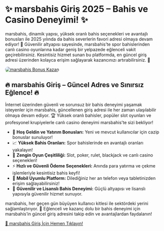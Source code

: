 <h1>✨ marsbahis Giriş 2025 – Bahis ve Casino Deneyimi! ✨</h1>
<p>marsbahis, dinamik yapısı, yüksek oranlı bahis seçenekleri ve avantajlı bonusları ile 2025 yılında da bahis severlerin favori adresi olmaya devam ediyor! 🎰 Güvenilir altyapısı sayesinde, marsbahis’te spor bahislerinden canlı casino oyunlarına kadar geniş bir yelpazede eğlenceli vakit geçirebilirsiniz. Kesintisiz hizmet sunan bu platformda, en güncel giriş adresi üzerinden kolayca erişim sağlayarak kazancınızı artırabilirsiniz. 💸</p>
<a href="https://linklerim.online/2058" title="marsbahis Bonus Fırsatları">
    <img src="https://i.ibb.co/5K7Ks6w/zzzz3.gif" alt="marsbahis Bonus Kazan" style="max-width:100%; height:auto; border-radius:8px;">
</a>
<div class="description">
    <h2>🔥 marsbahis Giriş – Güncel Adres ve Sınırsız Eğlence! 🔥</h2>
    <p>İnternet üzerinden güvenli ve sorunsuz bir bahis deneyimi yaşamak isteyenler için marsbahis, güncellenen giriş adresi ile her zaman ulaşılabilir olmaya devam ediyor. 🏆 Yüksek oranlı bahisler, popüler slot oyunları ve profesyonel krupiyelerle canlı casino deneyimi marsbahis’te sizi bekliyor!</p>
    <ul>
        <li>🎁 <strong>Hoş Geldin ve Yatırım Bonusları:</strong> Yeni ve mevcut kullanıcılar için cazip bonuslar sunuluyor!</li>
        <li>📈 <strong>Yüksek Bahis Oranları:</strong> Spor bahislerinde en avantajlı oranları yakalayın!</li>
        <li>🎲 <strong>Zengin Oyun Çeşitliliği:</strong> Slot, poker, rulet, blackjack ve canlı casino seçenekleri!</li>
        <li>⚡️ <strong>Hızlı ve Güvenli Ödeme Seçenekleri:</strong> Anında para yatırma ve çekme işlemleriyle kesintisiz bahis keyfi!</li>
        <li>📱 <strong>Mobil Uyumlu Platform:</strong> Dilediğiniz her an telefon veya tabletinizden erişim sağlayabilirsiniz!</li>
        <li>🔐 <strong>Güvenilir ve Lisanslı Bahis Deneyimi:</strong> Güçlü altyapısı ve lisanslı yapısıyla güvenilir hizmet sunuyor.</li>
    </ul>
    <p>marsbahis, her geçen gün büyüyen kullanıcı kitlesi ile sektördeki yerini sağlamlaştırıyor. 🌟 Eğlenceli ve kazanç dolu bir bahis deneyimi için marsbahis’in güncel giriş adresini takip edin ve avantajlardan faydalanın!</p>
    <a href="https://linklerim.online/2058" title="marsbahis Giriş Adresi">🔗 marsbahis Giriş İçin Hemen Tıklayın!</a> 
</div>
